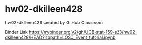 # hw02-dkilleen428
hw02-dkilleen428 created by GitHub Classroom

Binder Link
https://mybinder.org/v2/gh/UCB-stat-159-s23/hw02-dkilleen428/HEAD?labpath=LOSC_Event_tutorial.ipynb
